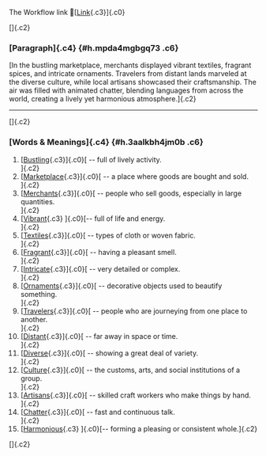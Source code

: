 The Workflow link
👏[[Link](https://www.google.com/url?q=http://www.google.com&sa=D&source=editors&ust=1760460036778894&usg=AOvVaw3vso94DMNMHl4J1QRnZUgP){.c3}]{.c0}

[]{.c2}

### [Paragraph]{.c4} {#h.mpda4mgbgq73 .c6}

[In the bustling marketplace, merchants displayed vibrant textiles,
fragrant spices, and intricate ornaments. Travelers from distant lands
marveled at the diverse culture, while local artisans showcased their
craftsmanship. The air was filled with animated chatter, blending
languages from across the world, creating a lively yet harmonious
atmosphere.]{.c2}

------------------------------------------------------------------------

[]{.c2}

### [Words & Meanings]{.c4} {#h.3aalkbh4jm0b .c6}

1.  [[Bustling](https://www.google.com/url?q=http://www.google.com&sa=D&source=editors&ust=1760460036780089&usg=AOvVaw0IRLPZ5qgga-Wo7vZY9Q15){.c3}]{.c0}[ --
    full of lively activity.\
    ]{.c2}
2.  [[Marketplace](https://www.google.com/url?q=http://www.google.com&sa=D&source=editors&ust=1760460036780328&usg=AOvVaw2mvlAW4CPVOaCReBDpm2-_){.c3}]{.c0}[ --
    a place where goods are bought and sold.\
    ]{.c2}
3.  [[Merchants](https://www.google.com/url?q=http://www.google.com&sa=D&source=editors&ust=1760460036780660&usg=AOvVaw0Mq0wzWAo_rboj7LoORx1Z){.c3}]{.c0}[ --
    people who sell goods, especially in large quantities.\
    ]{.c2}
4.  [[Vibrant](https://www.google.com/url?q=http://www.google.com&sa=D&source=editors&ust=1760460036780918&usg=AOvVaw3RnzRHWEnYPpH0PxHNdpbZ){.c3}
    ]{.c0}[-- full of life and energy.\
    ]{.c2}
5.  [[Textiles](https://www.google.com/url?q=http://www.google.com&sa=D&source=editors&ust=1760460036781098&usg=AOvVaw39nXB7Rhdneh1qG8d-pDpi){.c3}]{.c0}[ --
    types of cloth or woven fabric.\
    ]{.c2}
6.  [[Fragrant](https://www.google.com/url?q=http://www.google.com&sa=D&source=editors&ust=1760460036781280&usg=AOvVaw3PCrCtNWYBESO9sAaRG691){.c3}]{.c0}[ --
    having a pleasant smell.\
    ]{.c2}
7.  [[Intricate](https://www.google.com/url?q=http://www.google.com&sa=D&source=editors&ust=1760460036781518&usg=AOvVaw1Lgsgb_lSb9pjeMo16Wnrq){.c3}]{.c0}[ --
    very detailed or complex.\
    ]{.c2}
8.  [[Ornaments](https://www.google.com/url?q=http://www.google.com&sa=D&source=editors&ust=1760460036781750&usg=AOvVaw2ld5b8arfIEyZmHaz8eSPg){.c3}]{.c0}[ --
    decorative objects used to beautify something.\
    ]{.c2}
9.  [[Travelers](https://www.google.com/url?q=http://www.google.com&sa=D&source=editors&ust=1760460036781951&usg=AOvVaw3LUEUC58bWerXpiqZhe2A8){.c3}]{.c0}[ --
    people who are journeying from one place to another.\
    ]{.c2}
10. [[Distant](https://www.google.com/url?q=http://www.google.com&sa=D&source=editors&ust=1760460036782162&usg=AOvVaw3zxOqM6hsg_Q6DuGTuXqeQ){.c3}]{.c0}[ --
    far away in space or time.\
    ]{.c2}
11. [[Diverse](https://www.google.com/url?q=http://www.google.com&sa=D&source=editors&ust=1760460036782338&usg=AOvVaw0MNNY1jbvY889y3SAOjaBR){.c3}]{.c0}[ --
    showing a great deal of variety.\
    ]{.c2}
12. [[Culture](https://www.google.com/url?q=http://www.google.com&sa=D&source=editors&ust=1760460036782517&usg=AOvVaw1CUVDpboabtaKgvShCa_kz){.c3}]{.c0}[ --
    the customs, arts, and social institutions of a group.\
    ]{.c2}
13. [[Artisans](https://www.google.com/url?q=http://www.google.com&sa=D&source=editors&ust=1760460036782726&usg=AOvVaw3Gy_7Ojq4VLWR06_c7FaVJ){.c3}]{.c0}[ --
    skilled craft workers who make things by hand.\
    ]{.c2}
14. [[Chatter](https://www.google.com/url?q=http://www.google.com&sa=D&source=editors&ust=1760460036782927&usg=AOvVaw2L9HVITGwoPyERode6VTyY){.c3}]{.c0}[ --
    fast and continuous talk.\
    ]{.c2}
15. [[Harmonious](https://www.google.com/url?q=http://www.google.com&sa=D&source=editors&ust=1760460036783225&usg=AOvVaw23E2LfzpTwf3m33z5IjbLg){.c3}
    ]{.c0}[-- forming a pleasing or consistent whole.]{.c2}

[]{.c2}
